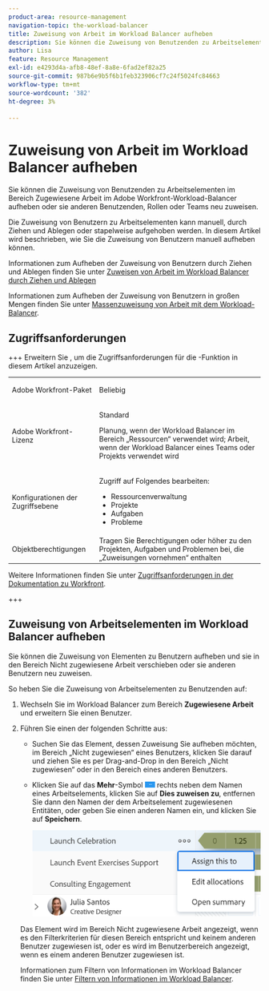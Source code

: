 ```yaml
---
product-area: resource-management
navigation-topic: the-workload-balancer
title: Zuweisung von Arbeit im Workload Balancer aufheben
description: Sie können die Zuweisung von Benutzenden zu Arbeitselementen im Bereich Zugewiesene Arbeit im Adobe Workfront-Workload-Balancer aufheben oder sie anderen Benutzenden, Rollen oder Teams neu zuweisen.
author: Lisa
feature: Resource Management
exl-id: e4293d4a-afb8-48ef-8a8e-6fad2ef82a25
source-git-commit: 987b6e9b5f6b1feb323906cf7c24f5024fc84663
workflow-type: tm+mt
source-wordcount: '382'
ht-degree: 3%

---
```


# Zuweisung von Arbeit im Workload Balancer aufheben

Sie können die Zuweisung von Benutzenden zu Arbeitselementen im Bereich Zugewiesene Arbeit im Adobe Workfront-Workload-Balancer aufheben oder sie anderen Benutzenden, Rollen oder Teams neu zuweisen.

Die Zuweisung von Benutzern zu Arbeitselementen kann manuell, durch Ziehen und Ablegen oder stapelweise aufgehoben werden. In diesem Artikel wird beschrieben, wie Sie die Zuweisung von Benutzern manuell aufheben können.

Informationen zum Aufheben der Zuweisung von Benutzern durch Ziehen und Ablegen finden Sie unter [Zuweisen von Arbeit im Workload Balancer durch Ziehen und Ablegen](../../resource-mgmt/workload-balancer/assign-work-in-workload-balancer-by-drag-and-drop.md)

Informationen zum Aufheben der Zuweisung von Benutzern in großen Mengen finden Sie unter [Massenzuweisung von Arbeit mit dem Workload-Balancer](../../resource-mgmt/workload-balancer/assign-work-in-workload-balancer-in-bulk.md).

## Zugriffsanforderungen

+++ Erweitern Sie , um die Zugriffsanforderungen für die -Funktion in diesem Artikel anzuzeigen.

<table style="table-layout:auto"> 
 <col> 
 <col> 
 <tbody> 
  <tr> 
   <td>Adobe Workfront-Paket</td> 
   <td><p>Beliebig</p></td>
  </tr>
  <tr> 
   <td>Adobe Workfront-Lizenz</td> 
   <td><p>Standard</p>
       <p>Planung, wenn der Workload Balancer im Bereich „Ressourcen“ verwendet wird; Arbeit, wenn der Workload Balancer eines Teams oder Projekts verwendet wird</p></td>
  </tr> 
  <tr> 
   <td>Konfigurationen der Zugriffsebene</td> 
   <td> <p>Zugriff auf Folgendes bearbeiten:</p> 
    <ul> 
     <li>Ressourcenverwaltung</li> 
     <li>Projekte</li> 
     <li>Aufgaben</li> 
     <li>Probleme</li> 
    </ul></td>
  </tr> 
  <tr> 
   <td>Objektberechtigungen</td> 
   <td>Tragen Sie Berechtigungen oder höher zu den Projekten, Aufgaben und Problemen bei, die „Zuweisungen vornehmen“ enthalten</td> 
  </tr> 
 </tbody> 
</table>

Weitere Informationen finden Sie unter [Zugriffsanforderungen in der Dokumentation zu Workfront](/help/quicksilver/administration-and-setup/add-users/access-levels-and-object-permissions/access-level-requirements-in-documentation.md).

+++

## Zuweisung von Arbeitselementen im Workload Balancer aufheben

Sie können die Zuweisung von Elementen zu Benutzern aufheben und sie in den Bereich Nicht zugewiesene Arbeit verschieben oder sie anderen Benutzern neu zuweisen.

So heben Sie die Zuweisung von Arbeitselementen zu Benutzenden auf:

1. Wechseln Sie im Workload Balancer zum Bereich **Zugewiesene Arbeit** und erweitern Sie einen Benutzer.
1. Führen Sie einen der folgenden Schritte aus:

   * Suchen Sie das Element, dessen Zuweisung Sie aufheben möchten, im Bereich „Nicht zugewiesen“ eines Benutzers, klicken Sie darauf und ziehen Sie es per Drag-and-Drop in den Bereich „Nicht zugewiesen“ oder in den Bereich eines anderen Benutzers.
   * Klicken Sie auf das **Mehr**-Symbol ![Mehr-Symbol](assets/more-icon-task-list.png) rechts neben dem Namen eines Arbeitselements, klicken Sie auf **Dies zuweisen zu**, entfernen Sie dann den Namen der dem Arbeitselement zugewiesenen Entitäten, oder geben Sie einen anderen Namen ein, und klicken Sie auf **Speichern**.

     ![Diese zuweisen zu](assets/assign-this-to-link-from-task-wb-nwe-350x104.png)

   Das Element wird im Bereich Nicht zugewiesene Arbeit angezeigt, wenn es den Filterkriterien für diesen Bereich entspricht und keinem anderen Benutzer zugewiesen ist, oder es wird im Benutzerbereich angezeigt, wenn es einem anderen Benutzer zugewiesen ist.

   Informationen zum Filtern von Informationen im Workload Balancer finden Sie unter [Filtern von Informationen im Workload Balancer](../../resource-mgmt/workload-balancer/filter-information-workload-balancer.md).

